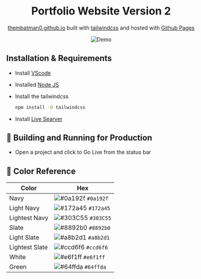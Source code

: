 
<h1 align="center">
  Portfolio Website Version 2
</h1>
<p align="center">
  <a href="https://thembatman0.github.io/Portfolio/" target="_blank">thembatman0.github.io</a> built with <a href="https://tailwindcss.com/" target="_blank">tailwindcss</a> and hosted with <a href="https://pages.github.com/" target="_blank">Github Pages</a>
</p>

<div align="center">
  <img alt="Demo" src="https://github.com/chandrikadeb7/chandrikadeb7.github.io/blob/code/src/images/demo.png" />
</div>


## Installation & Requirements
* Install [VScode](https://code.visualstudio.com/)
* Installed [Node JS](https://nodejs.org/en/download/)
* Install the tailwindcss

   ```sh
   npm install -D tailwindcss
   ```
* Install [Live Searver](https://marketplace.visualstudio.com/items?itemName=ritwickdey.LiveServer)

## 🚀 Building and Running for Production

* Open a project and click to Go Live from the status bar 

## 🎨 Color Reference

| Color          | Hex                                                                |
| -------------- | ------------------------------------------------------------------ |
| Navy           | ![#0a192f](https://via.placeholder.com/10/0a192f?text=+) `#0a192f` |
| Light Navy     | ![#172a45](https://via.placeholder.com/10/0a192f?text=+) `#172a45` |
| Lightest Navy  | ![#303C55](https://via.placeholder.com/10/303C55?text=+) `#303C55` |
| Slate          | ![#8892b0](https://via.placeholder.com/10/8892b0?text=+) `#8892b0` |
| Light Slate    | ![#a8b2d1](https://via.placeholder.com/10/a8b2d1?text=+) `#a8b2d1` |
| Lightest Slate | ![#ccd6f6](https://via.placeholder.com/10/ccd6f6?text=+) `#ccd6f6` |
| White          | ![#e6f1ff](https://via.placeholder.com/10/e6f1ff?text=+) `#e6f1ff` |
| Green          | ![#64ffda](https://via.placeholder.com/10/64ffda?text=+) `#64ffda` |
